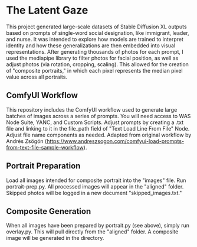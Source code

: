# The Latent Gaze

This project generated large-scale datasets of Stable Diffusion XL outputs based on prompts of single-word social designation, like immigrant, leader, and nurse. It was intended to explore how models are trained to interpret identity and how these generalizations are then embedded into visual representations. After generating thousands of photos for each prompt, I used the mediapipe library to filter photos for facial position, as well as adjust photos (via rotation, cropping, scaling). This allowed for the creation of "composite portraits," in which each pixel represents the median pixel value across all portraits. 

## ComfyUI Workflow
This repository includes the ComfyUI workflow used to generate large batches of images across a series of prompts. You will need access to WAS Node Suite, YANC, and Custom Scripts. Adjust prompts by creating a .txt file and linking to it in the file_path field of "Text Load Line From File" Node. Adjust file name components as needed. Adapted from original workflow by Andrés Zsögön (https://www.andreszsogon.com/comfyui-load-prompts-from-text-file-sample-workflow).

## Portrait Preparation
Load all images intended for composite portrait into the "images" file. Run portrait-prep.py. All processed images will appear in the "aligned" folder. Skipped photos will be logged in a new document "skipped_images.txt." 

## Composite Generation
When all images have been prepared by portrait.py (see above), simply run overlay.py. This will pull directly from the "aligned" folder.  A composite image will be generated in the directory. 

